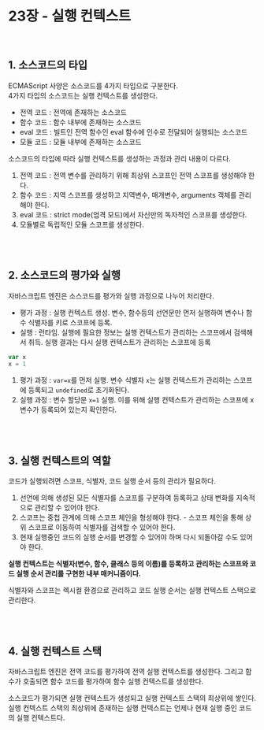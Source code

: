 # 23장 - 실행 컨텍스트

</br>

## 1. 소스코드의 타입

ECMAScript 사양은 소스코드를 4가지 타입으로 구분한다.  
4가지 타입의 소스코드는 실행 컨텍스트를 생성한다.

- 전역 코드 : 전역에 존재하는 소스코드
- 함수 코드 : 함수 내부에 존재하는 소스코드
- eval 코드 : 빌트인 전역 함수인 eval 함수에 인수로 전달되어 실행되는 소스코드
- 모듈 코드 : 모듈 내부에 존재하는 소스코드

소스코드의 타입에 따라 실행 컨텍스트를 생성하는 과정과 관리 내용이 다르다.

1. 전역 코드 : 전역 변수를 관리하기 위해 최상위 스코프인 전역 스코프를 생성해야 한다.
2. 함수 코드 : 지역 스코프를 생성하고 지역변수, 매개변수, arguments 객체를 관리해야 한다.
3. eval 코드 : strict mode(엄격 모드)에서 자신만의 독자적인 스코프를 생성한다.
4. 모듈별로 독립적인 모듈 스코프를 생성한다.

</br>
</br>

## 2. 소스코드의 평가와 실행

자바스크립트 엔진은 소스코드를 평가와 실행 과정으로 나누어 처리한다.

- 평가 과정 : 실행 컨텍스트 생성. 변수, 함수등의 선언문만 먼저 실행하여 변수나 함수 식별자를 키로 스코프에 등록.
- 실행 : 런타임. 실행에 필요한 정보는 실행 컨텍스트가 관리하는 스코프에서 검색해서 취득. 실행 결과는 다시 실행 컨텍스트가 관리하는 스코프에 등록

```js
var x
x = 1
```

1. 평가 과정 : `var=x`를 먼저 실행. 변수 식별자 `x`는 실행 컨텍스트가 관리하는 스코프에 등록되고 `undefined`로 초기화된다.
2. 실행 과정 : 변수 할당문 `x=1` 실행. 이를 위해 실행 컨텍스트가 관리하는 스코프에 x 변수가 등록되어 있는지 확인한다.

</br>
</br>

## 3. 실행 컨텍스트의 역할

코드가 실행되려면 스코프, 식별자, 코드 실행 순서 등의 관리가 필요하다.

1. 선언에 의해 생성된 모든 식별자를 스코프를 구분하여 등록하고 상태 변화를 지속적으로 관리할 수 있어야 한다.
2. 스코프는 중첩 관계에 의해 스코프 체인을 형성해야 한다. - 스코프 체인을 통해 상위 스코프로 이동하여 식별자를 검색할 수 있어야 한다.
3. 현재 실행중인 코드의 실행 순서를 변경할 수 있어야 하며 다시 되돌아갈 수도 있어야 한다.

**실행 컨텍스트는 식별자(변수, 함수, 클래스 등의 이름)를 등록하고 관리하는 스코프와 코드 실행 순서 관리를 구현한 내부 매커니즘이다.**

식별자와 스코프는 렉시컬 환경으로 관리하고 코드 실행 순서는 실행 컨텍스트 스택으로 관리한다.

</br>
</br>

## 4. 실행 컨텍스트 스택

자바스크립트 엔진은 전역 코드를 평가하여 전역 실행 컨텍스트를 생성한다. 그리고 함수가 호출되면 함수 코드를 평가하여 함수 실행 컨텍스트를 생성한다.

소스코드가 평가되면 실행 컨텍스트가 생성되고 실행 컨텍스트 스택의 최상위에 쌓인다.  
실행 컨텍스트 스택의 최상위에 존재하는 실행 컨텍스트는 언제나 현재 실행 중인 코드의 실행 컨텍스트다.

</br>
</br>
